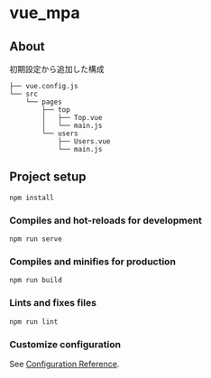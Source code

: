 # vue_mpa

## About

初期設定から追加した構成
```
├── vue.config.js
└── src
    └── pages
        ├── top
        │   ├── Top.vue
        │   └── main.js
        └── users
            ├── Users.vue
            └── main.js
```
## Project setup
```
npm install
```

### Compiles and hot-reloads for development
```
npm run serve
```

### Compiles and minifies for production
```
npm run build
```

### Lints and fixes files
```
npm run lint
```

### Customize configuration
See [Configuration Reference](https://cli.vuejs.org/config/).
